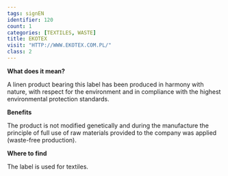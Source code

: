 ```yaml
---
tags: signEN
identifier: 120
count: 1
categories: [TEXTILES, WASTE]
title: EKOTEX
visit: "HTTP://WWW.EKOTEX.COM.PL/"
class: 2
---
```

**What does it mean?**

A linen product bearing this label has been produced in harmony with nature, with respect for the environment and in compliance with the highest environmental protection standards.

**Benefits**

The product is not modified genetically and during the manufacture the principle of full use of raw materials provided to the company was applied (waste-free production).

**Where to find**

The label is used for textiles.